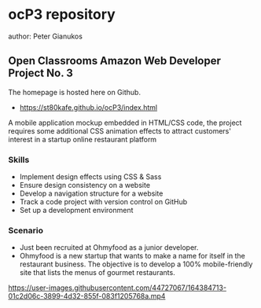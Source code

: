 # ocP3 repository

author: Peter Gianukos
## Open Classrooms Amazon Web Developer Project No. 3
The homepage is hosted here on Github.
* https://st80kafe.github.io/ocP3/index.html

A mobile application mockup embedded in HTML/CSS code, the project
requires some additional CSS animation effects to attract customers'
interest in a startup online restaurant platform

### Skills

* Implement design effects using CSS & Sass
* Ensure design consistency on a website
* Develop a navigation structure for a website
* Track a code project with version control on GitHub
* Set up a development environment

### Scenario

* Just been recruited at Ohmyfood as a junior developer. 
* Ohmyfood is a new startup that wants to make a name for itself in the restaurant business.  The objective is to develop a 100% mobile-friendly site that lists the menus of gourmet restaurants.

https://user-images.githubusercontent.com/44727067/164384713-01c2d06c-3899-4d32-855f-083f1205768a.mp4

